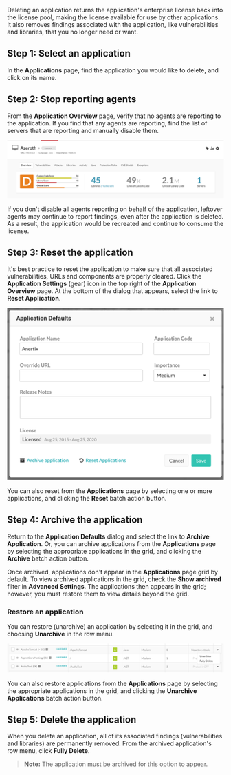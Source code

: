 <!--
title: "Deleting An Application"
description: "Instructions on how to delete an application"
tags: "user manage ui application delete"
-->


Deleting an application returns the application's enterprise license back into the license pool, making the license available for use by other applications. It also removes findings associated with the application, like vulnerabilities and libraries, that you no longer need or want.

## Step 1: Select an application

In the **Applications** page, find the application you would like to delete, and click on its name. 

## Step 2: Stop reporting agents

From the **Application Overview** page, verify that no agents are reporting to the application. If you find that any agents are reporting, find the list of servers that are reporting and manually disable them.

<!-- How do you disable them? -->

<a href="assets/images/DeleteApp_Dashboard.png" rel="lightbox" title="Application Overview page"><img class="thumbnail" src="assets/images/DeleteApp_Dashboard.png"/></a>

If you don't disable all agents reporting on behalf of the application, leftover agents may continue to report findings, even after the application is deleted. As a result, the application would be recreated and continue to consume the license. 

## Step 3: Reset the application

It's best practice to reset the application to make sure that all associated vulnerabilities, URLs and components are properly cleared. Click the **Application Settings** (gear) icon in the top right of the **Application Overview** page. At the bottom of the dialog that appears, select the link to **Reset Application**.

<a href="assets/images/Application-defaults-dialog.png" rel="lightbox" title="Reset an application in the Application Defaults dialog"><img class="thumbnail" src="assets/images/Application-defaults-dialog.png"/></a>

You can also reset from the **Applications** page by selecting one or more applications, and clicking the **Reset** batch action button.

## Step 4: Archive the application

Return to the **Application Defaults** dialog and select the link to **Archive Application**. Or, you can archive applications from the **Applications** page by selecting the appropriate applications in the grid, and clicking the **Archive** batch action button.

Once archived, applications don't appear in the **Applications** page grid by default. To view archived applications in the grid, check the **Show archived** filter in **Advanced Settings**. The applications then appears in the grid; however, you must restore them to view details beyond the grid. 

### Restore an application

You can restore (unarchive) an application by selecting it in the grid, and choosing **Unarchive** in the row menu.

<a href="assets/images/Unarchive-app-row-menu.png" rel="lightbox" title="Use the row menu to manage an archived application"><img class="thumbnail" src="assets/images/Unarchive-app-row-menu.png"/></a>

You can also restore applications from the **Applications** page by selecting the appropriate applications in the grid, and clicking the **Unarchive Applications** batch action button.

## Step 5: Delete the application

When you delete an application, all of its associated findings (vulnerabilities and libraries) are permanently removed. From the archived application's row menu, click **Fully Delete**.

>**Note:** The application must be archived for this option to appear.  

